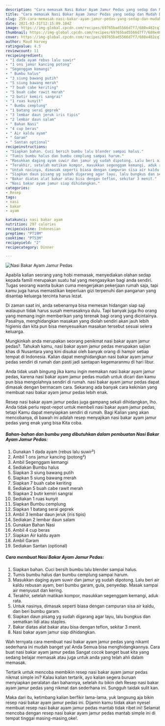 ```yaml
---
description: "Cara memasak Nasi Bakar Ayam Jamur Pedas yang sedap dan Mudah Dibuat"
title: "Cara memasak Nasi Bakar Ayam Jamur Pedas yang sedap dan Mudah Dibuat"
slug: 259-cara-memasak-nasi-bakar-ayam-jamur-pedas-yang-sedap-dan-mudah-dibuat
date: 2021-03-31T12:15:09.104Z
image: https://img-global.cpcdn.com/recipes/69765bad5566d7f7/680x482cq70/nasi-bakar-ayam-jamur-pedas-foto-resep-utama.jpg
thumbnail: https://img-global.cpcdn.com/recipes/69765bad5566d7f7/680x482cq70/nasi-bakar-ayam-jamur-pedas-foto-resep-utama.jpg
cover: https://img-global.cpcdn.com/recipes/69765bad5566d7f7/680x482cq70/nasi-bakar-ayam-jamur-pedas-foto-resep-utama.jpg
author: Maud Harvey
ratingvalue: 4.5
reviewcount: 11
recipeingredient:
- "1 dada ayam rebus lalu suwir"
- "1 ons jamur kancing potong"
- "Segenggam kemangi"
- " Bumbu halus"
- "3 siung bawang putih"
- "5 siung bawang merah"
- "7 buah cabe keriting"
- "5 buah cabe rawit merah"
- "2 butir kemiri sangrai"
- "1 ruas kunyit"
- " Bumbu cemplung"
- "1 batang serai geprek"
- "3 lembar daun jeruk iris tipis"
- "2 lembar daun salam"
- " Bahan Nasi"
- "4 cup beras"
- " Air kaldu ayam"
- " Garam"
- " Santan optional"
recipeinstructions:
- "Siapkan bahan. Cuci bersih bumbu lalu blender sampai halus."
- "Tumis bumbu halus dan bumbu cemplung sampai harum."
- "Masukkan daging ayam suwir dan jamur yg sudah dipotong. Lalu beri air kaldu rebusan ayam, beri bumbu garam, gula, penyedap. Masak sampai air menyusut dan kering."
- "Terakhir, setelah matikan kompor, masukkan segenggam kemangi, aduk rata."
- "Untuk nasinya, dimasak seperti biasa dengan campuran sisa air kaldu, dan beri bumbu garam."
- "Siapkan daun pisang yg sudah digarang agar layu, lalu bungkus dan sematkan lidi atau staples."
- "Bakar diatas alat bakar atau bisa dengan teflon, sekitar 3 menit."
- "Nasi bakar ayam jamur siap dihidangkan."
categories:
- Resep
tags:
- nasi
- bakar
- ayam

katakunci: nasi bakar ayam 
nutrition: 297 calories
recipecuisine: Indonesian
preptime: "PT19M"
cooktime: "PT53M"
recipeyield: "2"
recipecategory: Dinner

---
```



![Nasi Bakar Ayam Jamur Pedas](https://img-global.cpcdn.com/recipes/69765bad5566d7f7/680x482cq70/nasi-bakar-ayam-jamur-pedas-foto-resep-utama.jpg)

Apabila kalian seorang yang hobi memasak, menyediakan olahan sedap kepada famili merupakan suatu hal yang mengasyikan bagi anda sendiri. Tugas seorang  wanita bukan cuma mengerjakan pekerjaan rumah saja, tapi kamu juga harus memastikan keperluan gizi terpenuhi dan panganan yang disantap keluarga tercinta harus lezat.

Di zaman  saat ini, anda sebenarnya bisa memesan hidangan siap saji walaupun tidak harus susah memasaknya dulu. Tapi banyak juga lho orang yang memang ingin memberikan yang terenak bagi orang yang dicintainya. Pasalnya, menghidangkan masakan yang diolah sendiri akan jauh lebih higienis dan kita pun bisa menyesuaikan masakan tersebut sesuai selera keluarga. 



Mungkinkah anda merupakan seorang penikmat nasi bakar ayam jamur pedas?. Tahukah kamu, nasi bakar ayam jamur pedas merupakan sajian khas di Nusantara yang kini disukai oleh banyak orang di hampir setiap tempat di Indonesia. Kalian dapat menghidangkan nasi bakar ayam jamur pedas sendiri di rumah dan pasti jadi santapan kegemaranmu di hari libur.

Anda tidak usah bingung jika kamu ingin memakan nasi bakar ayam jamur pedas, karena nasi bakar ayam jamur pedas mudah untuk dicari dan kamu pun bisa mengolahnya sendiri di rumah. nasi bakar ayam jamur pedas dapat dimasak dengan bermacam cara. Sekarang ada banyak cara kekinian yang membuat nasi bakar ayam jamur pedas lebih enak.

Resep nasi bakar ayam jamur pedas juga gampang sekali dihidangkan, lho. Anda tidak perlu repot-repot untuk membeli nasi bakar ayam jamur pedas, tetapi Kamu dapat menyiapkan sendiri di rumah. Bagi Kalian yang akan mencobanya, di bawah ini adalah resep menyajikan nasi bakar ayam jamur pedas yang enak yang bisa Kita coba.

<!--inarticleads1-->

##### Bahan-bahan dan bumbu yang dibutuhkan dalam pembuatan Nasi Bakar Ayam Jamur Pedas:

1. Gunakan 1 dada ayam (rebus lalu suwir²)
1. Ambil 1 ons jamur kancing (potong²)
1. Ambil Segenggam kemangi
1. Sediakan  Bumbu halus
1. Siapkan 3 siung bawang putih
1. Siapkan 5 siung bawang merah
1. Siapkan 7 buah cabe keriting
1. Sediakan 5 buah cabe rawit merah
1. Siapkan 2 butir kemiri sangrai
1. Sediakan 1 ruas kunyit
1. Siapkan  Bumbu cemplung
1. Siapkan 1 batang serai geprek
1. Ambil 3 lembar daun jeruk (iris tipis)
1. Sediakan 2 lembar daun salam
1. Gunakan  Bahan Nasi
1. Ambil 4 cup beras
1. Siapkan  Air kaldu ayam
1. Ambil  Garam
1. Sediakan  Santan (optional)




<!--inarticleads2-->

##### Cara membuat Nasi Bakar Ayam Jamur Pedas:

1. Siapkan bahan. Cuci bersih bumbu lalu blender sampai halus.
1. Tumis bumbu halus dan bumbu cemplung sampai harum.
1. Masukkan daging ayam suwir dan jamur yg sudah dipotong. Lalu beri air kaldu rebusan ayam, beri bumbu garam, gula, penyedap. Masak sampai air menyusut dan kering.
1. Terakhir, setelah matikan kompor, masukkan segenggam kemangi, aduk rata.
1. Untuk nasinya, dimasak seperti biasa dengan campuran sisa air kaldu, dan beri bumbu garam.
1. Siapkan daun pisang yg sudah digarang agar layu, lalu bungkus dan sematkan lidi atau staples.
1. Bakar diatas alat bakar atau bisa dengan teflon, sekitar 3 menit.
1. Nasi bakar ayam jamur siap dihidangkan.




Wah ternyata cara membuat nasi bakar ayam jamur pedas yang nikamt sederhana ini mudah banget ya! Anda Semua bisa menghidangkannya. Cara buat nasi bakar ayam jamur pedas Sangat cocok banget buat kita yang sedang belajar memasak atau juga untuk anda yang telah ahli dalam memasak.

Tertarik untuk mencoba membikin resep nasi bakar ayam jamur pedas nikmat simple ini? Kalau kalian tertarik, ayo kalian segera buruan menyiapkan peralatan dan bahannya, setelah itu bikin deh Resep nasi bakar ayam jamur pedas yang nikmat dan sederhana ini. Sungguh taidak sulit kan. 

Maka dari itu, ketimbang kalian berfikir lama-lama, yuk langsung aja bikin resep nasi bakar ayam jamur pedas ini. Dijamin kamu tiidak akan nyesel membuat resep nasi bakar ayam jamur pedas mantab tidak ribet ini! Selamat mencoba dengan resep nasi bakar ayam jamur pedas mantab simple ini di tempat tinggal masing-masing,oke!.

